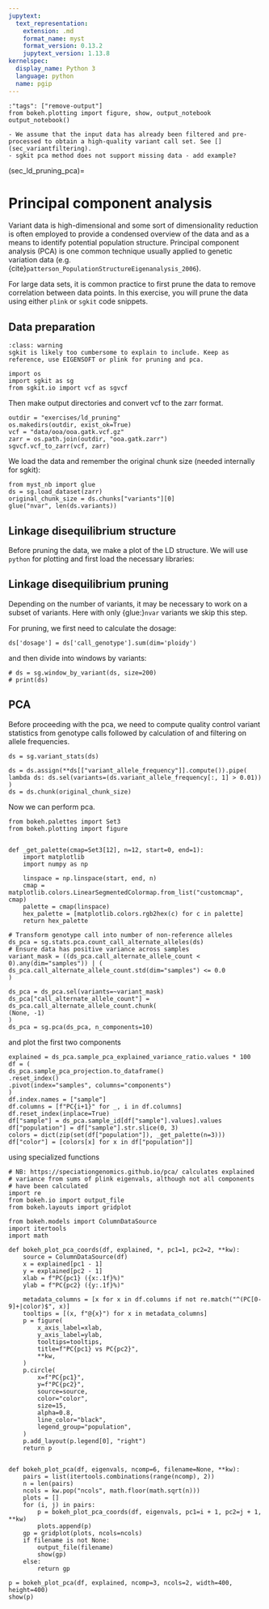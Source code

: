 ```yaml
---
jupytext:
  text_representation:
    extension: .md
    format_name: myst
    format_version: 0.13.2
    jupytext_version: 1.13.8
kernelspec:
  display_name: Python 3
  language: python
  name: pgip
---
```



```{code-cell} pgip
:"tags": ["remove-output"]
from bokeh.plotting import figure, show, output_notebook
output_notebook()
```


```{note}
- We assume that the input data has already been filtered and pre-processed to obtain a high-quality variant call set. See [](sec_variantfiltering).
- sgkit pca method does not support missing data - add example?
```

(sec_ld_pruning_pca)=

# Principal component analysis

Variant data is high-dimensional and some sort of dimensionality
reduction is often employed to provide a condensed overview of the
data and as a means to identify potential population structure.
Principal component analysis (PCA) is one common technique usually
applied to genetic variation data (e.g.
{cite}`patterson_PopulationStructureEigenanalysis_2006`).

For large data sets, it is common practice to first prune the data to
remove correlation between data points. In this exercise, you will
prune the data using either `plink` or `sgkit` code snippets.

## Data preparation

```{admonition} FIXME
:class: warning
sgkit is likely too cumbersome to explain to include. Keep as reference, use EIGENSOFT or plink for pruning and pca.

```

```{code-cell} pgip
import os
import sgkit as sg
from sgkit.io import vcf as sgvcf
```
Then make output directories and convert vcf to the zarr format.

```{code-cell} pgip
outdir = "exercises/ld_pruning"
os.makedirs(outdir, exist_ok=True)
vcf = "data/ooa/ooa.gatk.vcf.gz"
zarr = os.path.join(outdir, "ooa.gatk.zarr")
sgvcf.vcf_to_zarr(vcf, zarr)
```


We load the data and remember the original chunk size (needed
internally for sgkit):

```{code-cell} pgip
from myst_nb import glue
ds = sg.load_dataset(zarr)
original_chunk_size = ds.chunks["variants"][0]
glue("nvar", len(ds.variants))
```


## Linkage disequilibrium structure

Before pruning the data, we make a plot of the LD structure. We will
use `python` for plotting and first load the necessary libraries:

## Linkage disequilibrium pruning

Depending on the number of variants, it may be necessary to work on a
subset of variants. Here with only {glue:}`nvar` variants we skip this
step.

For pruning, we first need to calculate the dosage:
```{code-cell} pgip
ds['dosage'] = ds['call_genotype'].sum(dim='ploidy')
```
and then divide into windows by variants:
```{code-cell} pgip
# ds = sg.window_by_variant(ds, size=200)
# print(ds)
```

## PCA

Before proceeding with the pca, we need to compute quality control
variant statistics from genotype calls followed by calculation of and
filtering on allele frequencies.

<!-- See https://github.com/pystatgen/sgkit/issues/752 -->
<!-- All the pca code is based on that example -->

```{code-cell} pgip
ds = sg.variant_stats(ds)

ds = ds.assign(**ds[["variant_allele_frequency"]].compute()).pipe(
lambda ds: ds.sel(variants=(ds.variant_allele_frequency[:, 1] > 0.01))
)
ds = ds.chunk(original_chunk_size)
```

Now we can perform pca.


```{code-cell} pgip
from bokeh.palettes import Set3
from bokeh.plotting import figure


def _get_palette(cmap=Set3[12], n=12, start=0, end=1):
    import matplotlib
    import numpy as np

    linspace = np.linspace(start, end, n)
    cmap = matplotlib.colors.LinearSegmentedColormap.from_list("customcmap", cmap)
    palette = cmap(linspace)
    hex_palette = [matplotlib.colors.rgb2hex(c) for c in palette]
    return hex_palette

```



```{code-cell} pgip
# Transform genotype call into number of non-reference alleles
ds_pca = sg.stats.pca.count_call_alternate_alleles(ds)
# Ensure data has positive variance across samples
variant_mask = ((ds_pca.call_alternate_allele_count < 0).any(dim="samples")) | (
ds_pca.call_alternate_allele_count.std(dim="samples") <= 0.0
)

ds_pca = ds_pca.sel(variants=~variant_mask)
ds_pca["call_alternate_allele_count"] = ds_pca.call_alternate_allele_count.chunk(
(None, -1)
)
ds_pca = sg.pca(ds_pca, n_components=10)
```

and plot the first two components

```{code-cell} pgip
explained = ds_pca.sample_pca_explained_variance_ratio.values * 100
df = (
ds_pca.sample_pca_projection.to_dataframe()
.reset_index()
.pivot(index="samples", columns="components")
)
df.index.names = ["sample"]
df.columns = [f"PC{i+1}" for _, i in df.columns]
df.reset_index(inplace=True)
df["sample"] = ds_pca.sample_id[df["sample"].values].values
df["population"] = df["sample"].str.slice(0, 3)
colors = dict(zip(set(df["population"]), _get_palette(n=3)))
df["color"] = [colors[x] for x in df["population"]]
```


using specialized functions
```{code-cell} pgip
# NB: https://speciationgenomics.github.io/pca/ calculates explained
# variance from sums of plink eigenvals, although not all components
# have been calculated
import re
from bokeh.io import output_file
from bokeh.layouts import gridplot

from bokeh.models import ColumnDataSource
import itertools
import math

def bokeh_plot_pca_coords(df, explained, *, pc1=1, pc2=2, **kw):
    source = ColumnDataSource(df)
    x = explained[pc1 - 1]
    y = explained[pc2 - 1]
    xlab = f"PC{pc1} ({x:.1f}%)"
    ylab = f"PC{pc2} ({y:.1f}%)"

    metadata_columns = [x for x in df.columns if not re.match("^(PC[0-9]+|color)$", x)]
    tooltips = [(x, f"@{x}") for x in metadata_columns]
    p = figure(
        x_axis_label=xlab,
        y_axis_label=ylab,
        tooltips=tooltips,
        title=f"PC{pc1} vs PC{pc2}",
        **kw,
    )
    p.circle(
        x=f"PC{pc1}",
        y=f"PC{pc2}",
        source=source,
        color="color",
        size=15,
        alpha=0.8,
        line_color="black",
        legend_group="population",
    )
    p.add_layout(p.legend[0], "right")
    return p


def bokeh_plot_pca(df, eigenvals, ncomp=6, filename=None, **kw):
    pairs = list(itertools.combinations(range(ncomp), 2))
    n = len(pairs)
    ncols = kw.pop("ncols", math.floor(math.sqrt(n)))
    plots = []
    for (i, j) in pairs:
        p = bokeh_plot_pca_coords(df, eigenvals, pc1=i + 1, pc2=j + 1, **kw)
        plots.append(p)
    gp = gridplot(plots, ncols=ncols)
    if filename is not None:
        output_file(filename)
        show(gp)
    else:
        return gp

```


```{code-cell} pgip
p = bokeh_plot_pca(df, explained, ncomp=3, ncols=2, width=400, height=400)
show(p)
```

